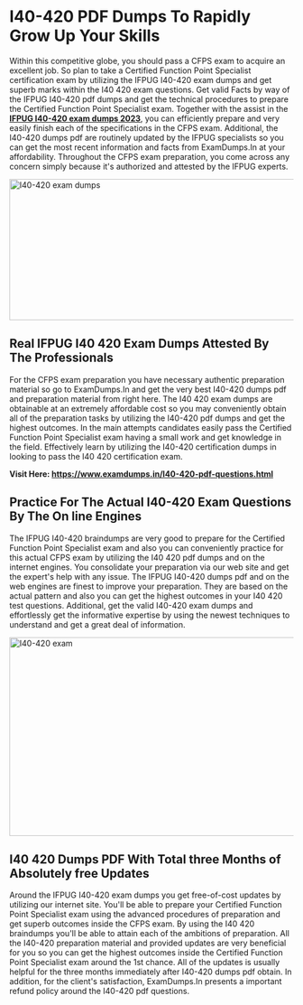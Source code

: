 <h1><strong>I40-420 PDF Dumps To Rapidly Grow Up Your Skills</strong></h1>
<p>Within this competitive globe, you should pass a CFPS exam to acquire an excellent job. So plan to take a Certified Function Point Specialist certification exam by utilizing the IFPUG I40-420 exam dumps and get superb marks within the I40 420 exam questions. Get valid Facts by way of the IFPUG I40-420 pdf dumps and get the technical procedures to prepare the Certified Function Point Specialist exam. Together with the assist in the <strong><a href="https://www.examdumps.in/I40-420-pdf-questions.html">IFPUG I40-420 exam dumps 2023</a></strong>, you can efficiently prepare and very easily finish each of the specifications in the CFPS exam. Additional, the I40-420 dumps pdf are routinely updated by the IFPUG specialists so you can get the most recent information and facts from ExamDumps.In at your affordability. Throughout the CFPS exam preparation, you come across any concern simply because it's authorized and attested by the IFPUG experts.</p>
<p><img src="https://i.ibb.co/zxJwW90/Copy-of-Online-Classes-Twitter-header-post-Made-with-Poster-My-Wall-1.png" alt="I40-420 exam dumps" width="750" height="250" /></p>
<h2><strong>Real IFPUG I40 420 Exam Dumps Attested By The Professionals</strong></h2>
<p>For the CFPS exam preparation you have necessary authentic preparation material so go to ExamDumps.In and get the very best I40-420 dumps pdf and preparation material from right here. The I40 420 exam dumps are obtainable at an extremely affordable cost so you may conveniently obtain all of the preparation tasks by utilizing the I40-420 pdf dumps and get the highest outcomes. In the main attempts candidates easily pass the Certified Function Point Specialist exam having a small work and get knowledge in the field. Effectively learn by utilizing the I40-420 certification dumps in looking to pass the I40 420 certification exam.</p>
<p><strong>Visit Here:&nbsp;<a href="https://www.examdumps.in/I40-420-pdf-questions.html">https://www.examdumps.in/I40-420-pdf-questions.html</a></strong></p>
<h2><strong>Practice For The Actual I40-420 Exam Questions By The On line Engines</strong></h2>
<p>The IFPUG I40-420 braindumps are very good to prepare for the Certified Function Point Specialist exam and also you can conveniently practice for this actual CFPS exam by utilizing the I40 420 pdf dumps and on the internet engines. You consolidate your preparation via our web site and get the expert's help with any issue. The IFPUG I40-420 dumps pdf and on the web engines are finest to improve your preparation. They are based on the actual pattern and also you can get the highest outcomes in your I40 420 test questions. Additional, get the valid I40-420 exam dumps and effortlessly get the informative expertise by using the newest techniques to understand and get a great deal of information.</p>
<p><a href="https://www.examdumps.in/I40-420-pdf-questions.html"><img src="https://i.ibb.co/QkNtdwY/Copy-of-Zoom-Online-Classes-Facebook-Share-Po-Made-with-Poster-My-Wall-1.jpg" alt="I40-420 exam" width="670" height="352" /></a></p>
<h2><strong>I40 420 Dumps PDF With Total three Months of Absolutely free Updates</strong></h2>
<p>Around the IFPUG I40-420 exam dumps you get free-of-cost updates by utilizing our internet site. You'll be able to prepare your Certified Function Point Specialist exam using the advanced procedures of preparation and get superb outcomes inside the CFPS exam. By using the I40 420 braindumps you'll be able to attain each of the ambitions of preparation. All the I40-420 preparation material and provided updates are very beneficial for you so you can get the highest outcomes inside the Certified Function Point Specialist exam around the 1st chance. All of the updates is usually helpful for the three months immediately after I40-420 dumps pdf obtain. In addition, for the client's satisfaction, ExamDumps.In presents a important refund policy around the I40-420 pdf questions.</p>
